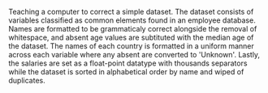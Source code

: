 Teaching a computer to correct a simple dataset. The dataset consists of variables classified as common elements found in an employee database. Names are formatted to be grammaticaly correct alongside the removal of whitespace, and absent age values are subtituted with the median age of the dataset. The names of each country is formatted in a uniform manner across each variable where any absent are converted to 'Unknown'. Lastly, the salaries are set as a float-point datatype with thousands separators while the dataset is sorted in alphabetical order by name and wiped of duplicates.
